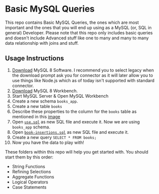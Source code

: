 # Basic MySQL Queries

This repo contains Basic MySQL Queries, the ones which are most important and the ones that you will end up using as a MySQL (or, SQL in general) Developer. Please note that this repo only includes basic queries and doesn't include Advanced stuff like one to many and many to many data relationship with joins and stuff.

## Usage Instructions

1. [Download](https://dev.mysql.com/downloads/mysql/) MySQL 8 Software. I recommend you to select legacy when the download prompt ask you for connector as it will later allow you to use things like Node.js which as of today isn't supported with standard connector.
1. [Download](https://dev.mysql.com/downloads/workbench/) MySQL 8 Workbench.
1. Start MySQL Server & Open MySQL Workbench
1. Create a new schema `books_app`.
1. Create a new table `books`
1. Describe these properties to the column for the `books` table as mentioned in this [image](./books-column-properties.png)
1. Open [`use.sql`](./use.sql) as new SQL file and execute it. Now we are using `books_app` schema.
1. Open [`book-insertions.sql`](./book-insertions.sql) as new SQL file and execute it.
1. Create a new query `SELECT * FROM books;`
1. Now you have the data to play with!

These folders within this repo will help you get started with. You should start them by this order:

- String Functions
- Refining Selections
- Aggregate Functions
- Logical Operators
- Case Statements
